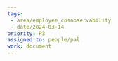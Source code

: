 ```yaml
---
tags:
 - area/employee_cosobservability
 - date/2024-03-14
priority: P3
assigned to: people/pal
work: document 
---
```


